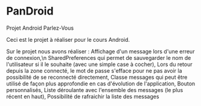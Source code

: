 PanDroid
========

Projet Android Parlez-Vous

Ceci est le projet à réaliser pour le cours Android.

Sur le projet nous avons réaliser :
  Affichage d'un message lors d'une erreur de connexion,\n
  SharedPreferences qui permet de sauvegarder le nom de l'utilisateur si il le souhaite (avec une simple case à cocher),
  Lors du retour depuis la zone connecté, le mot de passe s'efface pour ne pas avoir la possibilité de se reconnecté directement,
  Classe messages qui peut être utilisé de façon plus approfondie en cas d'évolution de l'application,
  Bouton personnalisés,
  Liste déroulante avec l'ensemble des messages (le plus récent en haut),
  Possibilité de rafraichir la liste des messages

